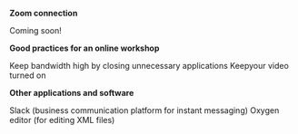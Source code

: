 **Zoom connection**

Coming soon!

**Good practices for an online workshop**

Keep bandwidth high by closing unnecessary applications
Keepyour video turned on

**Other applications and software**

Slack (business communication platform for instant messaging)
Oxygen editor (for editing XML files)

